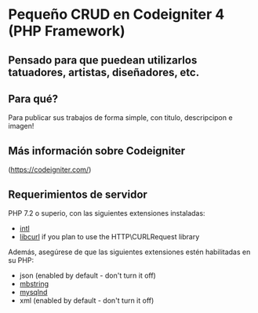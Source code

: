 # Pequeño CRUD en Codeigniter 4 (PHP Framework)

## Pensado para que puedean utilizarlos tatuadores, artistas, diseñadores, etc.

## Para qué?

Para publicar sus trabajos de forma simple, con titulo, descripcipon e imagen! 

## Más información sobre Codeigniter

(https://codeigniter.com/)

## Requerimientos de servidor

PHP 7.2 o superio, con las siguientes extensiones instaladas: 

- [intl](http://php.net/manual/en/intl.requirements.php)
- [libcurl](http://php.net/manual/en/curl.requirements.php) if you plan to use the HTTP\CURLRequest library

Además, asegúrese de que las siguientes extensiones estén habilitadas en su PHP:

- json (enabled by default - don't turn it off)
- [mbstring](http://php.net/manual/en/mbstring.installation.php)
- [mysqlnd](http://php.net/manual/en/mysqlnd.install.php)
- xml (enabled by default - don't turn it off)
